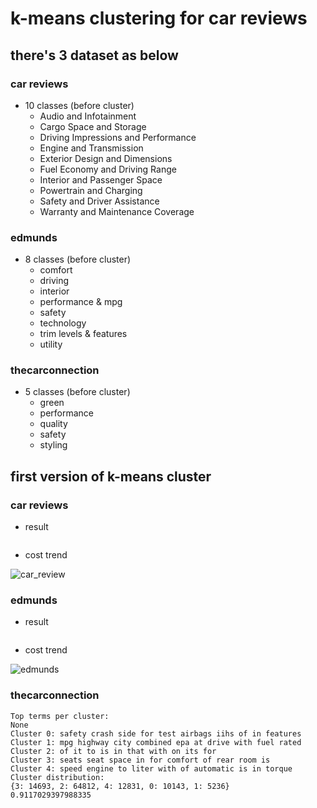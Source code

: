 # k-means clustering for car reviews
## there's 3 dataset as below
### car reviews
* 10 classes (before cluster)
  * Audio and Infotainment
  * Cargo Space and Storage
  * Driving Impressions and Performance
  * Engine and Transmission
  * Exterior Design and Dimensions
  * Fuel Economy and Driving Range
  * Interior and Passenger Space
  * Powertrain and Charging
  * Safety and Driver Assistance
  * Warranty and Maintenance Coverage
  
### edmunds
* 8 classes (before cluster)
  * comfort
  * driving
  * interior
  * performance & mpg
  * safety
  * technology
  * trim levels & features
  * utility
  
### thecarconnection
* 5 classes (before cluster)
  * green
  * performance
  * quality
  * safety
  * styling
 
## first version of k-means cluster
### car reviews
* result
```
```

* cost trend

![car_review]("./car_review_(5,15).png")

### edmunds
* result
```

```
* cost trend

![edmunds]("./edmunds_(5,15).png")

### thecarconnection
```
Top terms per cluster:
None
Cluster 0: safety crash side for test airbags iihs of in features
Cluster 1: mpg highway city combined epa at drive with fuel rated
Cluster 2: of it to is in that with on its for
Cluster 3: seats seat space in for comfort of rear room is
Cluster 4: speed engine to liter with of automatic is in torque
Cluster distribution:
{3: 14693, 2: 64812, 4: 12831, 0: 10143, 1: 5236}
0.9117029397988335
```
 
  